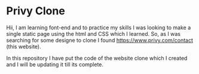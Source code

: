 ﻿# Privy Clone

 Hii,
 I am learning font-end and to practice my skills I was looking to make a single static page using the html and CSS which I learned.
 So, as I was searching for some designe to clone I found https://www.privy.com/contact (this website).

 In this repository I have put the code of the website clone which I created and I will be updating it till its complete.
